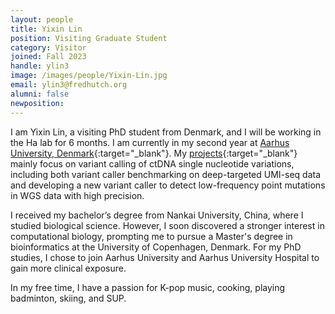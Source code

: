 ```yaml
---
layout: people
title: Yixin Lin
position: Visiting Graduate Student
category: Visitor
joined: Fall 2023
handle: ylin3
image: /images/people/Yixin-Lin.jpg
email: ylin3@fredhutch.org
alumni: false
newposition: 
---
```


I am Yixin Lin, a visiting PhD student from Denmark, and I will be working in the Ha lab for 6 months. I am currently in my second year at [Aarhus University, Denmark](https://international.au.dk/){:target="_blank"}. My [projects](https://www.moma.dk/bioinformatics/computational-genomics){:target="_blank"} mainly focus on variant calling of ctDNA single nucleotide variations, including both variant caller benchmarking on deep-targeted UMI-seq data and developing a new variant caller to detect low-frequency point mutations in WGS data with high precision.

I received my bachelor’s degree from Nankai University, China, where I studied biological science. However, I soon discovered a stronger interest in computational biology, prompting me to pursue a Master's degree in bioinformatics at the University of Copenhagen, Denmark. For my PhD studies, I chose to join Aarhus University and Aarhus University Hospital to gain more clinical exposure.

In my free time, I have a passion for K-pop music, cooking, playing badminton, skiing, and SUP.
